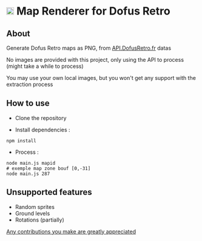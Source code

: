 # <img src="https://cdn.dofusretro.fr/img/map.png" height="20"> Map Renderer for Dofus Retro 

## About

Generate Dofus Retro maps as PNG, from [API.DofusRetro.fr](https://api.dofusretro.fr) datas

No images are provided with this project, only using the API to process (might take a while to process)

You may use your own local images, but you won't get any support with the extraction process

## How to use

- Clone the repository

- Install dependencies : 
```shell
npm install
```
- Process :
```shell
node main.js mapid
# exemple map zone bouf [0,-31]
node main.js 287
```

## Unsupported features
- Random sprites
- Ground levels
- Rotations (partially)

[Any contributions you make are greatly appreciated](https://github.com/ShowMeDawey/MapRenderer-DR)